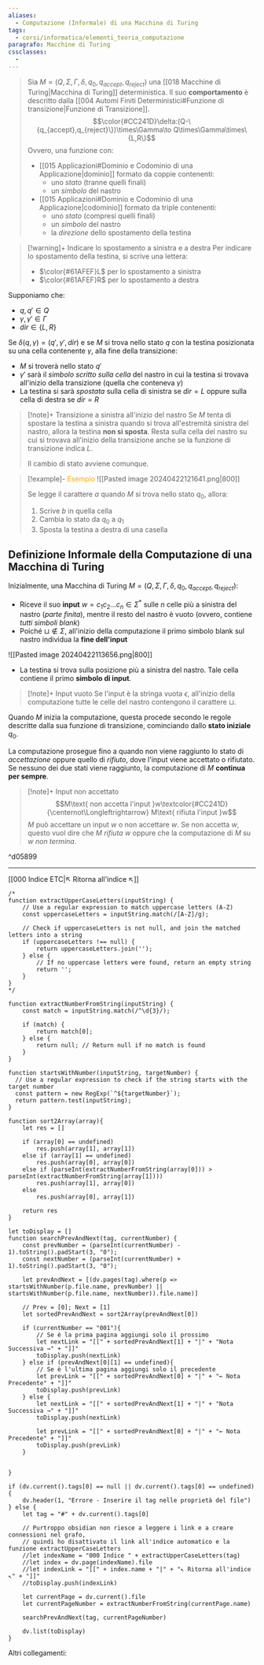 ```yaml
---
aliases:
  - Computazione (Informale) di una Macchina di Turing
tags:
  - corsi/informatica/elementi_teoria_computazione
paragrafo: Macchine di Turing
cssclasses:
  - 
---
```

>Sia $M=(Q,\Sigma, \Gamma,\delta,q_0,q_{accept}, q_{reject})$ una [[018 Macchine di Turing|Macchina di Turing]] deterministica. Il suo **comportamento** è descritto dalla [[004 Automi Finiti Deterministici#Funzione di transizione|Funzione di Transizione]].
>$$\color{#CC241D}\delta:(Q-\{q_{accept},q_{reject}\})\times\Gamma\to Q\times\Gamma\times\{L,R\}$$
>Ovvero, una funzione con: 
>- [[015 Applicazioni#Dominio e Codominio di una Applicazione|dominio]] formato da coppie contenenti:
>	- uno *stato* (tranne quelli finali)
>	- un *simbolo* del nastro 
>- [[015 Applicazioni#Dominio e Codominio di una Applicazione|codominio]] formato da triple contenenti:
>	- uno *stato* (compresi quelli finali)
>	- un *simbolo* del nastro
>	- la *direzione* dello spostamento della testina

> [!warning]+ Indicare lo spostamento a sinistra e a destra
> Per indicare lo spostamento della testina, si scrive una lettera:
> - $\color{#61AFEF}L$ per lo spostamento a sinistra
> - $\color{#61AFEF}R$ per lo spostamento a destra

Supponiamo che:
- $q,q'\in Q$
- $\gamma,\gamma'\in\Gamma$
- $dir\in\{L,R\}$

Se $\delta(q,\gamma)=(q',\gamma',dir)$ e se $M$ si trova nello stato $q$ con la testina posizionata su una cella contenente $\gamma$, alla fine della transizione:
- $M$ si troverà nello stato $q'$
- $\gamma'$ sarà il *simbolo scritto sulla cella* del nastro in cui la testina si trovava all'inizio della transizione (quella che conteneva $\gamma$)
- La testina si sarà *spostata* sulla cella di sinistra se $dir=L$ oppure sulla cella di destra se $dir=R$

> [!note]+ Transizione a sinistra all'inizio del nastro
> Se $M$ tenta di spostare la testina a sinistra quando si trova all'estremità sinistra del nastro, allora la testina **non si sposta**. Resta sulla cella del nastro su cui si trovava all'inizio della transizione anche se la funzione di transizione indica $L$.
> 
> Il cambio di stato avviene comunque.

> [!example]- <font color="orange">Esempio</font>
>![[Pasted image 20240422121641.png|800]]
>
>Se legge il carattere $a$ quando $M$ si trova nello stato $q_0$, allora: 
>1. Scrive $b$ in quella cella
>2. Cambia lo stato da $q_0$ a $q_1$
>3. Sposta la testina a destra di una casella

## Definizione Informale della Computazione di una Macchina di Turing
Inizialmente, una Macchina di Turing $M=(Q,\Sigma, \Gamma,\delta,q_0,q_{accept}, q_{reject})$:
- Riceve il suo **input** $w=c_1c_2\dots c_n\in\Sigma^*$ sulle $n$ celle più a sinistra del nastro (*parte finita*), mentre il resto del nastro è vuoto (ovvero, contiene *tutti simboli blank*)
- Poiché $\sqcup\not\in\Sigma$, all'inizio della computazione il primo simbolo blank sul nastro individua la **fine dell'input**

![[Pasted image 20240422113656.png|800]]

- La testina si trova sulla posizione più a sinistra del nastro. Tale cella contiene il primo **simbolo di input**.

> [!note]+ Input vuoto
> Se l'input è la stringa vuota $\epsilon$, all'inizio della computazione tutte le celle del nastro contengono il carattere $\sqcup$.

Quando $M$ inizia la computazione, questa procede secondo le regole descritte dalla sua funzione di transizione, cominciando dallo **stato iniziale** $q_0$.

La computazione prosegue fino a quando non viene raggiunto lo stato di *accettazione* oppure quello di *rifiuto*, dove l'input viene accettato o rifiutato. Se nessuno dei due stati viene raggiunto, la computazione di $M$ **continua per sempre**.

> [!note]+ Input non accettato
> $$M\text{ non accetta l'input }w\textcolor{#CC241D}{\centernot\Longleftrightarrow} M\text{ rifiuta l'input }w$$
> $M$ può accettare un input $w$ o non accettare $w$. Se non accetta $w$, questo vuol dire che $M$ *rifiuta* $w$ oppure che la computazione di $M$ su $w$ *non termina*.

^d05899



___
[[000 Indice ETC|↖ Ritorna all'indice ↖]]

```dataviewjs
/*
function extractUpperCaseLetters(inputString) {
	// Use a regular expression to match uppercase letters (A-Z)
	const uppercaseLetters = inputString.match(/[A-Z]/g);
	
	// Check if uppercaseLetters is not null, and join the matched letters into a string
	if (uppercaseLetters !== null) {
		return uppercaseLetters.join('');
	} else {
	    // If no uppercase letters were found, return an empty string
	    return '';
	}
}
*/

function extractNumberFromString(inputString) {
	const match = inputString.match(/^\d{3}/);
	
	if (match) {
		return match[0];
	} else {
		return null; // Return null if no match is found
	}
}

function startsWithNumber(inputString, targetNumber) {
  // Use a regular expression to check if the string starts with the target number
  const pattern = new RegExp(`^${targetNumber}`);
  return pattern.test(inputString);
}

function sort2Array(array){
	let res = []
	
	if (array[0] == undefined)
		res.push(array[1], array[1])
	else if (array[1] == undefined)
		res.push(array[0], array[0])
	else if (parseInt(extractNumberFromString(array[0])) > parseInt(extractNumberFromString(array[1])))
		res.push(array[1], array[0])
	else
		res.push(array[0], array[1])
	
	return res
}

let toDisplay = []
function searchPrevAndNext(tag, currentNumber) {
	const prevNumber = (parseInt(currentNumber) - 1).toString().padStart(3, "0");
	const nextNumber = (parseInt(currentNumber) + 1).toString().padStart(3, "0");
	
	let prevAndNext = [(dv.pages(tag).where(p => startsWithNumber(p.file.name, prevNumber) || startsWithNumber(p.file.name, nextNumber)).file.name)]
	
	// Prev = [0]; Next = [1]
	let sortedPrevAndNext = sort2Array(prevAndNext[0])
	
	if (currentNumber == "001"){ 
		// Se è la prima pagina aggiungi solo il prossimo
		let nextLink = "[[" + sortedPrevAndNext[1] + "|" + "Nota Successiva →" + "]]"
		toDisplay.push(nextLink)
	} else if (prevAndNext[0][1] == undefined){
		// Se è l'ultima pagina aggiungi solo il precedente
		let prevLink = "[[" + sortedPrevAndNext[0] + "|" + "← Nota Precedente" + "]]"
		toDisplay.push(prevLink)
	} else {
		let nextLink = "[[" + sortedPrevAndNext[1] + "|" + "Nota Successiva →" + "]]"
		toDisplay.push(nextLink)
		
		let prevLink = "[[" + sortedPrevAndNext[0] + "|" + "← Nota Precedente" + "]]"
		toDisplay.push(prevLink)
	}
	
	
}

if (dv.current().tags[0] == null || dv.current().tags[0] == undefined){
	dv.header(1, "Errore - Inserire il tag nelle proprietà del file")
} else {
	let tag = "#" + dv.current().tags[0]

	// Purtroppo obsidian non riesce a leggere i link e a creare connessioni nel grafo,
	// quindi ho disattivato il link all'indice automatico e la funzione extractUpperCaseLetters
	//let indexName = "000 Indice " + extractUpperCaseLetters(tag)
	//let index = dv.page(indexName).file
	//let indexLink = "[[" + index.name + "|" + "↖ Ritorna all'indice ↖" + "]]"
	//toDisplay.push(indexLink)
	
	let currentPage = dv.current().file
	let currentPageNumber = extractNumberFromString(currentPage.name)
	
	searchPrevAndNext(tag, currentPageNumber)
	
	dv.list(toDisplay)
}
```


Altri collegamenti: 